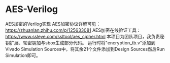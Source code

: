 # AES-Verilog
AES加密的Verilog实现
AES加密协议详解可见：https://zhuanlan.zhihu.com/p/125633081
AES加密在线验证工具：https://www.ssleye.com/ssltool/aes_cipher.html
本项目为团队项目，我负责秘钥扩展、轮密钥加与sbox生成部分代码。
运行时将"encryption_tb.v"添加到Vivado Simulation Sources中，将其余21个文件添加到Design Sources然后Run Simulation即可。
